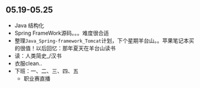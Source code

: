 ##  05.19-05.25

-   Java 结构化
-   Spring FrameWork源码。。。难度很合适
-   整理`Java_Spring-framework_Tomcat`计划，下个星期羊台山。。苹果笔记本买的很值！以后回忆：那年夏天在羊台山读书
-   读：人类简史_/汉书
-   衣服clean..
-   下班：一、二、三、四、五
    -   职业赛直播
